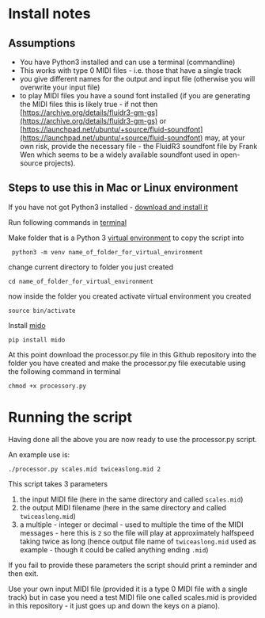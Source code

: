 # Install notes

## Assumptions
 * You have Python3 installed and can use a terminal (commandline) 
 * This works with type 0 MIDI files - i.e. those that have a single track
 * you give different names for the output and input file (otherwise you will overwrite your input file)
 * to play MIDI files you have a sound font installed (if you are generating the MIDI files this is likely true - if not then [https://archive.org/details/fluidr3-gm-gs](https://archive.org/details/fluidr3-gm-gs) or [https://launchpad.net/ubuntu/+source/fluid-soundfont](https://launchpad.net/ubuntu/+source/fluid-soundfont) may, at your own risk, provide the necessary file - the FluidR3 soundfont file by Frank Wen which seems to be a widely available soundfont used in open-source projects).
 


## Steps to use this in Mac or Linux environment

If you have not got Python3 installed - [download and install it](https://www.python.org/downloads/)

Run following commands in [terminal](https://support.apple.com/en-gb/guide/terminal/apdb66b5242-0d18-49fc-9c47-a2498b7c91d5/mac)

Make folder that is a Python 3 [virtual environment](https://packaging.python.org/en/latest/guides/installing-using-pip-and-virtual-environments/) to copy the script into

` python3 -m venv name_of_folder_for_virtual_environment`

change current directory to folder you just created

`cd name_of_folder_for_virtual_environment`

now inside the folder you created activate virtual environment you created

`source bin/activate`

Install [mido](https://mido.readthedocs.io/) 

`pip install mido`

At this point download the processor.py file in this Github repository into the folder you have created
and make the processor.py file executable using the following command in terminal

`chmod +x processory.py`


# Running the script

Having done all the above you are now ready to use the processor.py script. 

An example use is:

`./processor.py scales.mid twiceaslong.mid 2`

This script takes 3 parameters

1. the input MIDI file (here in the same directory and called `scales.mid`)
2. the output MIDI filename (here in the same directory and called `twiceaslong.mid`)
3. a multiple - integer or decimal - used to multiple the time of the MIDI messages - here this is `2` so the file will play at approximately halfspeed taking twice as long (hence output file name of `twiceaslong.mid` used as example - though it could be called anything ending `.mid`)

If you fail to provide these parameters the script should print a reminder and then exit.

Use your own input MIDI file (provided it is a type 0 MIDI file with a single track) but in case you need a test MIDI file one called scales.mid is provided in this repository - it just goes up and down the keys on a piano).
